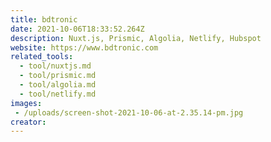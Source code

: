 ```yaml
---
title: bdtronic
date: 2021-10-06T18:33:52.264Z
description: Nuxt.js, Prismic, Algolia, Netlify, Hubspot
website: https://www.bdtronic.com
related_tools:
  - tool/nuxtjs.md
  - tool/prismic.md
  - tool/algolia.md
  - tool/netlify.md
images: 
 - /uploads/screen-shot-2021-10-06-at-2.35.14-pm.jpg
creator:
---
```

